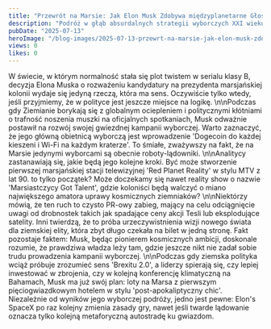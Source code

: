 ```yaml
---
title: "Przewrót na Marsie: Jak Elon Musk Zdobywa międzyplanetarne Głosy na Prezydenta"
description: "Podróż w głąb absurdalnych strategii wyborczych XXI wieku, gdzie kosmiczne ambicje spotykają się z politycznym teatrem."
pubDate: "2025-07-13"
heroImage: "/blog-images/2025-07-13-przewrt-na-marsie-jak-elon-musk-zdobywa-midzyplanetarne-gosy-na-prezydenta.png"
views: 0
likes: 0
---
```


W świecie, w którym normalność stała się plot twistem w serialu klasy B, decyzja Elona Muska o rozważeniu kandydatury na prezydenta marsjańskiej kolonii wydaje się jedyną rzeczą, która ma sens. Oczywiście tylko wtedy, jeśli przyjmiemy, że w polityce jest jeszcze miejsce na logikę. \n\nPodczas gdy Ziemianie borykają się z globalnym ociepleniem i politycznymi kłótniami o trafność noszenia muszki na oficjalnych spotkaniach, Musk odważnie postawił na rozwój swojej gwiezdnej kampanii wyborczej. Warto zaznaczyć, że jego główną obietnicą wyborczą jest wprowadzenie 'Dogecoin do każdej kieszeni i Wi-Fi na każdym kraterze'. To śmiałe, zważywszy na fakt, że na Marsie jedynymi wyborcami są obecnie roboty-lądowniki. \n\nAnalitycy zastanawiają się, jakie będą jego kolejne kroki. Być może stworzenie pierwszej marsjańskiej stacji telewizyjnej 'Red Planet Reality' w stylu MTV z lat 90. to tylko początek? Może doczekamy się nawet reality show o nazwie 'Marsiastczycy Got Talent', gdzie koloniści będą walczyć o miano największego amatora uprawy kosmicznych ziemniaków? \n\nNiektórzy mówią, że ten ruch to czysto PR-owy zabieg, mający na celu odciągnięcie uwagi od drobnostek takich jak spadające ceny akcji Tesli lub eksplodujące satelity. Inni twierdzą, że to próba urzeczywistnienia wizji nowego świata dla ziemskiej elity, która zbyt długo czekała na bilet w jedną stronę. Fakt pozostaje faktem: Musk, będąc pionierem kosmicznych ambicji, doskonale rozumie, że prawdziwa władza leży tam, gdzie jeszcze nikt nie zadał sobie trudu prowadzenia kampanii wyborczej. \n\nPodczas gdy ziemska polityka wciąż próbuje zrozumieć sens 'Brexitu 2.0', a liderzy spierają się, czy lepiej inwestować w zbrojenia, czy w kolejną konferencję klimatyczną na Bahamach, Musk ma już swój plan: loty na Marsa z pierwszym pięciogwiazdkowym hotelem w stylu 'post-apokaliptyczny chic'. Niezależnie od wyników jego wyborczej podróży, jedno jest pewne: Elon's SpaceX po raz kolejny zmienia zasady gry, nawet jeśli twarde lądowanie oznacza tylko kolejną metaforyczną autostradę ku gwiazdom.